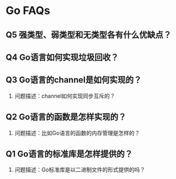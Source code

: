 # Go FAQs

## Q5 强类型、弱类型和无类型各有什么优缺点？

## Q4 Go语言如何实现垃圾回收？

## Q3 Go语言的channel是如何实现的？

1. 问题描述：channel如何实现同步互斥的？

## Q2 Go语言的函数是怎样实现的？

1. 问题描述：比如Go语言的函数的内存管理是怎样的？

## Q1 Go语言的标准库是怎样提供的？

1. 问题描述：Go标准库是以二进制文件的形式提供的吗？

